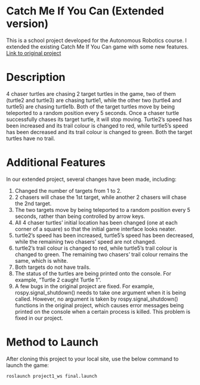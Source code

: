 # Catch Me If You Can (Extended version)
This is a school project developed for the Autonomous Robotics course.
I extended the existing Catch Me If You Can game with some new features. 
[Link to original project](https://github.com/jatinarora30/Catch-me-if-you-can-Turtlesim- )

# Description
4 chaser turtles are chasing 2 target turtles in the game, two of them (turtle2 and turtle3) are chasing turtle1, while the other two (turtle4 and turtle5) are chasing turtle1b. Both of the target turtles move by being teleported to a random position every 5 seconds. Once a chaser turtle successfully chases its target turtle, it will stop moving. Turtle2’s speed has been increased and its trail colour is changed to red, while turtle5’s speed has been decreased and its trail colour is changed to green. Both the target turtles have no trail.

# Additional Features
In our extended project, several changes have been made, including:
1. Changed the number of targets from 1 to 2.
2. 2 chasers will chase the 1st target, while another 2 chasers will chase the 2nd target.
3. The two targets move by being teleported to a random position every 5 seconds, rather than being controlled by arrow keys.
4. All 4 chaser turtles’ initial location has been changed (one at each corner of a square) so that the initial game interface looks neater.
5. turtle2’s speed has been increased, turtle5’s speed has been decreased, while the remaining two chasers’ speed are not changed.
6. turtle2’s trail colour is changed to red, while turtle5’s trail colour is changed to green. The remaining two chasers’ trail colour remains the same, which is white.
7. Both targets do not have trails.
8. The status of the turtles are being printed onto the console. For example, “Turtle 2 caught Turtle 1”.
9. A few bugs in the original project are fixed. For example, rospy.signal_shutdown() needs to take one argument when it is being called. However, no argument is taken by rospy.signal_shutdown() functions in the original project, which causes error messages being printed on the console when a certain process is killed. This problem is fixed in our project.

# Method to Launch
After cloning this project to your local site, use the below command to launch the game:
```
roslaunch project1_ws final.launch
```
